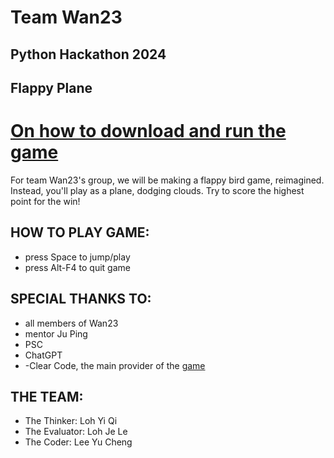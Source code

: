 # Team Wan23
## Python Hackathon 2024
## Flappy Plane
# [On how to download and run the game](https://github.com/diamondex187/pythonhackathon2024/wiki/HOW-TO-DOWNLOAD-AND-OPEN-THE-GAME:)
For team Wan23's group, we will be making a flappy bird game, reimagined. Instead, you'll play as a plane, dodging clouds. Try to score the highest point for the win!

## HOW TO PLAY GAME:
- press Space to jump/play
- press Alt-F4 to quit game

## SPECIAL THANKS TO:
- all members of Wan23
- mentor Ju Ping
- PSC
- ChatGPT
- -Clear Code, the main provider of the [game](https://www.youtube.com/watch?v=UZg49z76cLw&t=2s)

## THE TEAM:
- The Thinker: Loh Yi Qi
- The Evaluator: Loh Je Le
- The Coder: Lee Yu Cheng
